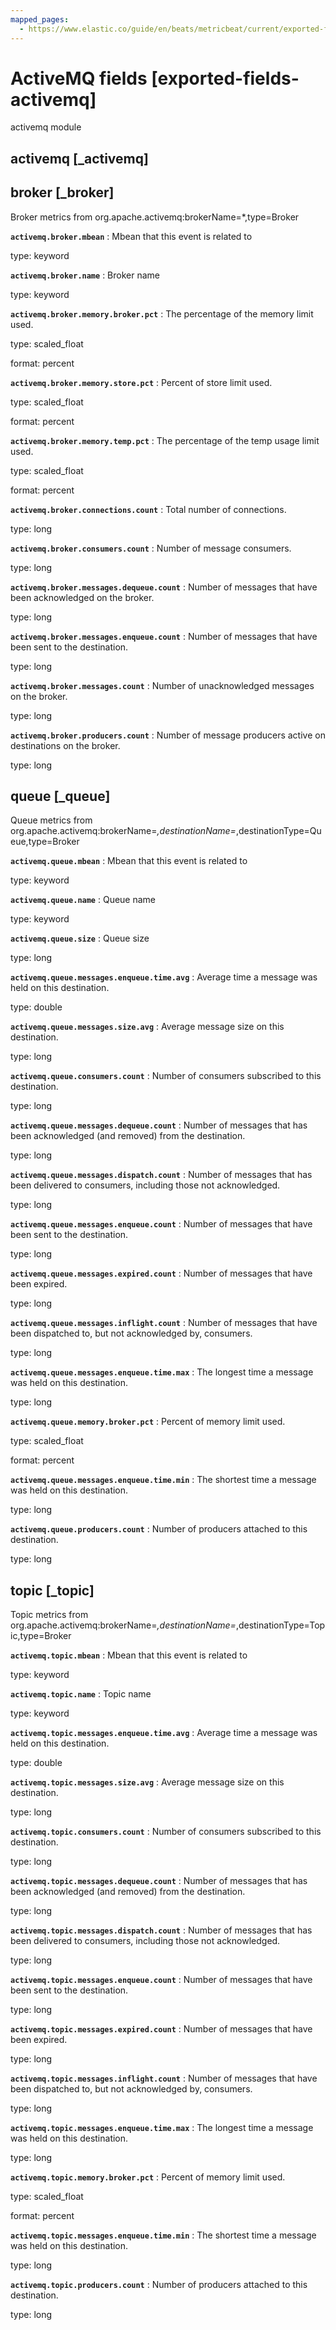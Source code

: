 ```yaml
---
mapped_pages:
  - https://www.elastic.co/guide/en/beats/metricbeat/current/exported-fields-activemq.html
---
```


<!-- This file is generated! See scripts/generate_fields_docs.py -->

# ActiveMQ fields [exported-fields-activemq]

activemq module

## activemq [_activemq]



## broker [_broker]

Broker metrics from org.apache.activemq:brokerName=*,type=Broker

**`activemq.broker.mbean`**
:   Mbean that this event is related to

type: keyword


**`activemq.broker.name`**
:   Broker name

type: keyword


**`activemq.broker.memory.broker.pct`**
:   The percentage of the memory limit used.

type: scaled_float

format: percent


**`activemq.broker.memory.store.pct`**
:   Percent of store limit used.

type: scaled_float

format: percent


**`activemq.broker.memory.temp.pct`**
:   The percentage of the temp usage limit used.

type: scaled_float

format: percent


**`activemq.broker.connections.count`**
:   Total number of connections.

type: long


**`activemq.broker.consumers.count`**
:   Number of message consumers.

type: long


**`activemq.broker.messages.dequeue.count`**
:   Number of messages that have been acknowledged on the broker.

type: long


**`activemq.broker.messages.enqueue.count`**
:   Number of messages that have been sent to the destination.

type: long


**`activemq.broker.messages.count`**
:   Number of unacknowledged messages on the broker.

type: long


**`activemq.broker.producers.count`**
:   Number of message producers active on destinations on the broker.

type: long


## queue [_queue]

Queue metrics from org.apache.activemq:brokerName=*,destinationName=*,destinationType=Queue,type=Broker

**`activemq.queue.mbean`**
:   Mbean that this event is related to

type: keyword


**`activemq.queue.name`**
:   Queue name

type: keyword


**`activemq.queue.size`**
:   Queue size

type: long


**`activemq.queue.messages.enqueue.time.avg`**
:   Average time a message was held on this destination.

type: double


**`activemq.queue.messages.size.avg`**
:   Average message size on this destination.

type: long


**`activemq.queue.consumers.count`**
:   Number of consumers subscribed to this destination.

type: long


**`activemq.queue.messages.dequeue.count`**
:   Number of messages that has been acknowledged (and removed) from the destination.

type: long


**`activemq.queue.messages.dispatch.count`**
:   Number of messages that has been delivered to consumers, including those not acknowledged.

type: long


**`activemq.queue.messages.enqueue.count`**
:   Number of messages that have been sent to the destination.

type: long


**`activemq.queue.messages.expired.count`**
:   Number of messages that have been expired.

type: long


**`activemq.queue.messages.inflight.count`**
:   Number of messages that have been dispatched to, but not acknowledged by, consumers.

type: long


**`activemq.queue.messages.enqueue.time.max`**
:   The longest time a message was held on this destination.

type: long


**`activemq.queue.memory.broker.pct`**
:   Percent of memory limit used.

type: scaled_float

format: percent


**`activemq.queue.messages.enqueue.time.min`**
:   The shortest time a message was held on this destination.

type: long


**`activemq.queue.producers.count`**
:   Number of producers attached to this destination.

type: long


## topic [_topic]

Topic metrics from org.apache.activemq:brokerName=*,destinationName=*,destinationType=Topic,type=Broker

**`activemq.topic.mbean`**
:   Mbean that this event is related to

type: keyword


**`activemq.topic.name`**
:   Topic name

type: keyword


**`activemq.topic.messages.enqueue.time.avg`**
:   Average time a message was held on this destination.

type: double


**`activemq.topic.messages.size.avg`**
:   Average message size on this destination.

type: long


**`activemq.topic.consumers.count`**
:   Number of consumers subscribed to this destination.

type: long


**`activemq.topic.messages.dequeue.count`**
:   Number of messages that has been acknowledged (and removed) from the destination.

type: long


**`activemq.topic.messages.dispatch.count`**
:   Number of messages that has been delivered to consumers, including those not acknowledged.

type: long


**`activemq.topic.messages.enqueue.count`**
:   Number of messages that have been sent to the destination.

type: long


**`activemq.topic.messages.expired.count`**
:   Number of messages that have been expired.

type: long


**`activemq.topic.messages.inflight.count`**
:   Number of messages that have been dispatched to, but not acknowledged by, consumers.

type: long


**`activemq.topic.messages.enqueue.time.max`**
:   The longest time a message was held on this destination.

type: long


**`activemq.topic.memory.broker.pct`**
:   Percent of memory limit used.

type: scaled_float

format: percent


**`activemq.topic.messages.enqueue.time.min`**
:   The shortest time a message was held on this destination.

type: long


**`activemq.topic.producers.count`**
:   Number of producers attached to this destination.

type: long


